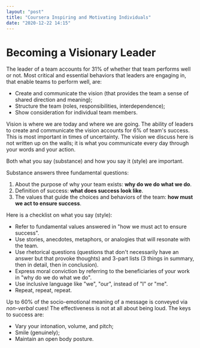 ```yaml
---
layout: "post"
title: "Coursera Inspiring and Motivating Individuals"
date: "2020-12-22 14:15"
---
```


# Becoming a Visionary Leader

The leader of a team accounts for 31% of whether that team performs well or not. Most critical and essential behaviors that leaders are engaging in, that enable teams to perform well, are:
* Create and communicate the vision (that provides the team a sense of shared direction and meaning);
* Structure the team (roles, responsibilities, interdependence);
* Show consideration for individual team members.

Vision is where we are today and where we are going. The ability of leaders to create and communicate the vision accounts for 6% of team's success. This is most important in times of uncertainty. The vision we discuss here is not written up on the walls; it is what you communicate every day through your words and your action.

Both what you say (substance) and how you say it (style) are important.

Substance answers three fundamental questions:
1. About the purpose of why your team exists: **why do we do what we do**.
2. Definition of success: **what does success look like**.
3. The values that guide the choices and behaviors of the team: **how must we act to ensure success**.

Here is a checklist on what you say (style):
* Refer to fundamental values answered in "how we must act to ensure success".
* Use stories, anecdotes, metaphors, or analogies that will resonate with the team.
* Use rhetorical questions (questions that don't necessarily have an answer but that provoke thoughts) and 3-part lists (3 things in summary, then in detail, then in conclusion).
* Express moral conviction by referring to the beneficiaries of your work in "why do we do what we do".
* Use inclusive language like "we", "our", instead of "I" or "me".
* Repeat, repeat, repeat.

Up to 60% of the socio-emotional meaning of a message is conveyed via *non-verbal* cues! The effectiveness is not at all about being loud. The keys to success are:
* Vary your intonation, volume, and pitch;
* Smile (genuinely);
* Maintain an open body posture.
